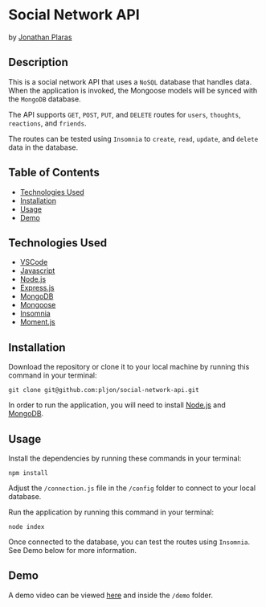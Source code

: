 # Social Network API

by [Jonathan Plaras](https://github.com/pljon/social-network-api)

## Description

This is a social network API that uses a `NoSQL` database that handles data. When the application is invoked, the Mongoose models will be synced with the `MongoDB` database. 

The API supports `GET`, `POST`, `PUT`, and `DELETE` routes for `users`, `thoughts`, `reactions`, and `friends`. 

The routes can be tested using `Insomnia` to `create`, `read`, `update`, and `delete` data in the database.

## Table of Contents

* [Technologies Used](#technologies-used)
* [Installation](#installation)
* [Usage](#usage)
* [Demo](#demo)

## Technologies Used
* [VSCode](https://code.visualstudio.com/)
* [Javascript](https://developer.mozilla.org/en-US/docs/Web/JavaScript)
* [Node.js](https://nodejs.org/en/)
* [Express.js](https://expressjs.com/)
* [MongoDB](https://www.mongodb.com/)
* [Mongoose](https://mongoosejs.com/)
* [Insomnia](https://insomnia.rest/)
* [Moment.js](https://momentjs.com/)

## Installation

Download the repository or clone it to your local machine by running this command in your terminal:

```
git clone git@github.com:pljon/social-network-api.git
```

In order to run the application, you will need to install [Node.js](https://nodejs.org/en/) and [MongoDB](https://www.mongodb.com/). 


## Usage

Install the dependencies by running these commands in your terminal:

```
npm install
```
Adjust the `/connection.js` file in the `/config` folder to connect to your local database. 

Run the application by running this command in your terminal:

```
node index
```
Once connected to the database, you can test the routes using `Insomnia`. See Demo below for more information.


## Demo

A demo video can be viewed [here](https://www.dropbox.com/s/t2jhnd45yqe099n/module-18-demo.mp4?dl=0) and inside the `/demo` folder.